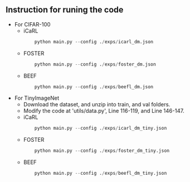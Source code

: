 ## Instruction for runing the code
- For CIFAR-100
  - iCaRL
    ```python
        python main.py --config ./exps/icarl_dm.json

  - FOSTER
    ```python
        python main.py --config ./exps/foster_dm.json
    
  - BEEF
    ```python
        python main.py --config ./exps/beefl_dm.json

- For TinyImageNet
  - Download the dataset, and unzip into train, and val folders.
  - Modify the code at 'utils/data.py', Line 116-119, and Line 146-147.
  - iCaRL
    ```python
        python main.py --config ./exps/icarl_dm_tiny.json

  - FOSTER
    ```python
        python main.py --config ./exps/foster_dm_tiny.json
    
  - BEEF
    ```python
        python main.py --config ./exps/beefl_dm_tiny.json
